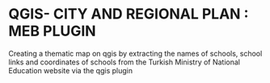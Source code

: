 # QGIS- CITY AND REGIONAL PLAN : MEB PLUGIN
Creating a thematic map on qgis by extracting the names of schools, school links and coordinates of schools from the Turkish Ministry of National Education website via the qgis plugin
